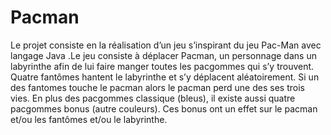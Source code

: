 # Pacman
Le projet consiste en la réalisation d’un jeu s’inspirant du jeu Pac-Man avec langage Java .Le jeu consiste à déplacer Pacman, un personnage dans un labyrinthe afin de lui faire manger toutes les pacgommes qui s’y trouvent. Quatre fantômes hantent le labyrinthe et s’y déplacent aléatoirement. Si un des fantomes touche le
pacman alors le pacman perd une des ses trois vies. En plus des pacgommes classique (bleus), il existe aussi quatre
pacgommes bonus (autre couleurs). Ces bonus ont un effet sur le pacman et/ou les fantômes et/ou le labyrinthe.
